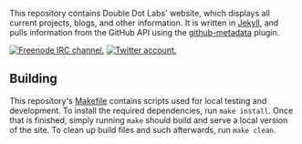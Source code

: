 This repository contains Double Dot Labs' website, which displays all current projects, blogs, and other information. It is written in [Jekyll](https://jekyllrb.com), and pulls information from the GitHub API using the [github-metadata](https://github.com/jekyll/github-metadata) plugin.

[![Freenode IRC channel.](https://img.shields.io/badge/irc.freenode.net-%23%23doubledotlabs-brightgreen.svg?color=008499)](https://webchat.freenode.net/?channels=%23%23doubledotlabs&uio=MTY9dHJ1ZSY5PXRydWUmMTE9MjE1e1)
[![Twitter account.](https://img.shields.io/badge/twitter-%40doubledotlabs-blue.svg?color=43b4f9&logo=twitter)](https://twitter.com/doubledotlabs)

## Building

This repository's [Makefile](https://gnu.org/software/make/) contains scripts used for local testing and development. To install the required dependencies, run `make install`. Once that is finished, simply running `make` should build and serve a local version of the site. To clean up build files and such afterwards, run `make clean`.
